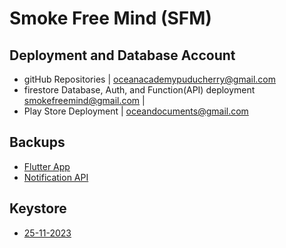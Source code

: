 # Smoke Free Mind (SFM)

## Deployment and Database Account

- gitHub Repositories | oceanacademypuducherry@gmail.com
- firestore Database, Auth, and Function(API) deployment smokefreemind@gmail.com |
- Play Store Deployment | oceandocuments@gmail.com

## Backups

- [Flutter App](https://github.com/oceanacademypuducherry/smoke_free_mind.git)
- [Notification API](https://github.com/oceanacademypuducherry/sfm_notification_service_api_2023.git)

## Keystore

- [25-11-2023](./keystores/25-11-2023/keystore.jks)
